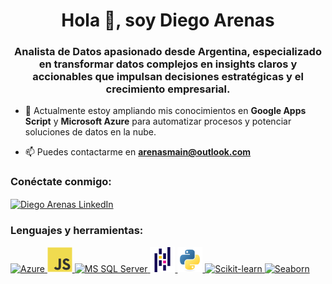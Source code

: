 <h1 align="center">Hola 👋, soy Diego Arenas</h1>
<h3 align="center">
  Analista de Datos apasionado desde Argentina, especializado en transformar datos complejos en insights claros y accionables que impulsan decisiones estratégicas y el crecimiento empresarial.
</h3>

- 🌱 Actualmente estoy ampliando mis conocimientos en **Google Apps Script** y **Microsoft Azure** para automatizar procesos y potenciar soluciones de datos en la nube.

- 📫 Puedes contactarme en **arenasmain@outlook.com**

<h3 align="left">Conéctate conmigo:</h3>
<p align="left">
  <a href="https://linkedin.com/in/diegoarenas" target="_blank" rel="noopener noreferrer">
    <img align="center" src="https://raw.githubusercontent.com/rahuldkjain/github-profile-readme-generator/master/src/images/icons/Social/linked-in-alt.svg" alt="Diego Arenas LinkedIn" height="30" width="40" />
  </a>
</p>

<h3 align="left">Lenguajes y herramientas:</h3>
<p align="left">
  <a href="https://azure.microsoft.com/es-es/" target="_blank" rel="noreferrer">
    <img src="https://upload.wikimedia.org/wikipedia/commons/f/fa/Microsoft_Azure.svg" alt="Azure" width="40" height="40" />
  </a>
  <a href="https://developer.mozilla.org/es/docs/Web/JavaScript" target="_blank" rel="noreferrer">
    <img src="https://raw.githubusercontent.com/devicons/devicon/master/icons/javascript/javascript-original.svg" alt="JavaScript" width="40" height="40" />
  </a>
  <a href="https://www.microsoft.com/es-es/sql-server" target="_blank" rel="noreferrer">
    <img src="https://www.svgrepo.com/show/303229/microsoft-sql-server-logo.svg" alt="MS SQL Server" width="40" height="40" />
  </a>
  <a href="https://pandas.pydata.org/" target="_blank" rel="noreferrer">
    <img src="https://raw.githubusercontent.com/devicons/devicon/2ae2a900d2f041da66e950e4d48052658d850630/icons/pandas/pandas-original.svg" alt="Pandas" width="40" height="40" />
  </a>
  <a href="https://www.python.org" target="_blank" rel="noreferrer">
    <img src="https://raw.githubusercontent.com/devicons/devicon/master/icons/python/python-original.svg" alt="Python" width="40" height="40" />
  </a>
  <a href="https://scikit-learn.org/stable/" target="_blank" rel="noreferrer">
    <img src="https://upload.wikimedia.org/wikipedia/commons/0/05/Scikit_learn_logo_small.svg" alt="Scikit-learn" width="40" height="40" />
  </a>
  <a href="https://seaborn.pydata.org/" target="_blank" rel="noreferrer">
    <img src="https://seaborn.pydata.org/_images/logo-mark-lightbg.svg" alt="Seaborn" width="40" height="40" />
  </a>
</p>
